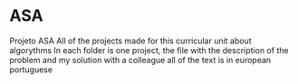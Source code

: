 # ASA
Projeto ASA
All of the projects made for this curricular unit about algorythms
In each folder is one project, the file with the description of the problem and my solution with a colleague
all of the text is in european portuguese